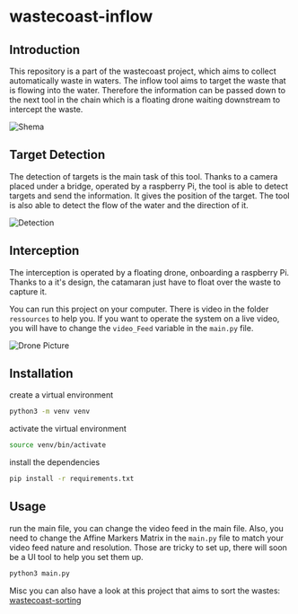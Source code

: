 # wastecoast-inflow

## Introduction

This repository is a part of the wastecoast project, which aims to collect automatically waste in waters.
The inflow tool aims to target the waste that is flowing into the water.
Therefore the information can be passed down to the next tool in the chain which is a floating drone waiting downstream to intercept the waste.

![Shema](https://yuwpxekhcyxqobbumhuc.supabase.co/storage/v1/object/public/Wastecoast/Images/Schema.png)

## Target Detection

The detection of targets is the main task of this tool. Thanks to a camera placed under a bridge, operated by a raspberry Pi, the tool is able to detect targets and send the information. It gives the position of the target. The tool is also able to detect the flow of the water and the direction of it.

![Detection](https://yuwpxekhcyxqobbumhuc.supabase.co/storage/v1/object/public/Wastecoast/Images/Passage.png)

## Interception

The interception is operated by a floating drone, onboarding a raspberry Pi. Thanks to a it's design, the catamaran just have to float over the waste to capture it.

You can run this project on your computer. There is video in the folder `ressources` to help you.
If you want to operate the system on a live video, you will have to change the `video_Feed` variable in the `main.py` file.

![Drone Picture](https://yuwpxekhcyxqobbumhuc.supabase.co/storage/v1/object/public/Wastecoast/Images/IMG_6473%202.png)

## Installation

create a virtual environment

```bash
python3 -m venv venv
```

activate the virtual environment

```bash
source venv/bin/activate
```

install the dependencies

```bash
pip install -r requirements.txt
```

## Usage

run the main file, you can change the video feed in the main file.
Also, you need to change the Affine Markers Matrix in the `main.py` file to match your video feed nature and resolution.
Those are tricky to set up, there will soon be a UI tool to help you set them up.

```bash
python3 main.py
```

Misc you can also have a look at this project that aims to sort the wastes: [wastecoast-sorting]()
